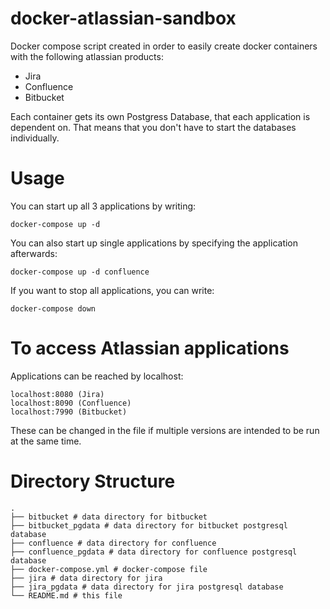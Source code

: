 # docker-atlassian-sandbox

Docker compose script created in order to easily create docker containers with the following atlassian products:
* Jira
* Confluence
* Bitbucket

Each container gets its own Postgress Database, that each application is dependent on. That means that you don't have to start the databases individually.

# Usage
You can start up all 3 applications by writing:
```
docker-compose up -d
```
You can also start up single applications by specifying the application afterwards:
```
docker-compose up -d confluence
```

If you want to stop all applications, you can write:
```
docker-compose down
```
# To access Atlassian applications
Applications can be reached by localhost:
```
localhost:8080 (Jira)
localhost:8090 (Confluence)
localhost:7990 (Bitbucket)
```
These can be changed in the file if multiple versions are intended to be run at the same time.

# Directory Structure
```
.
├── bitbucket # data directory for bitbucket
├── bitbucket_pgdata # data directory for bitbucket postgresql database
├── confluence # data directory for confluence
├── confluence_pgdata # data directory for confluence postgresql database
├── docker-compose.yml # docker-compose file
├── jira # data directory for jira
├── jira_pgdata # data directory for jira postgresql database
└── README.md # this file
```
